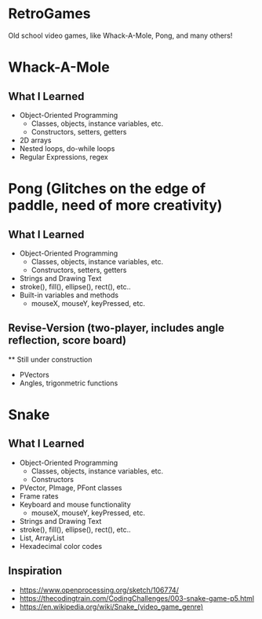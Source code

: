 # RetroGames
Old school video games, like Whack-A-Mole, Pong, and many others!
# Whack-A-Mole
## What I Learned 
* Object-Oriented Programming
  * Classes, objects, instance variables, etc.
  * Constructors, setters, getters
* 2D arrays
* Nested loops, do-while loops
* Regular Expressions, regex

# Pong (Glitches on the edge of paddle, need of more creativity)
## What I Learned 
* Object-Oriented Programming
  * Classes, objects, instance variables, etc.
  * Constructors, setters, getters
* Strings and Drawing Text
* stroke(), fill(),  ellipse(), rect(), etc..
* Built-in variables and methods
  * mouseX, mouseY, keyPressed, etc.
  
## Revise-Version (two-player, includes angle reflection, score board)
** Still under construction
* PVectors
* Angles, trigonmetric functions


# Snake
## What I Learned
* Object-Oriented Programming
  * Classes, objects, instance variables, etc.
  * Constructors
* PVector, PImage, PFont classes
* Frame rates
* Keyboard and mouse functionality
  * mouseX, mouseY, keyPressed, etc.
* Strings and Drawing Text
* stroke(), fill(),  ellipse(), rect(), etc..
* List, ArrayList
* Hexadecimal color codes

## Inspiration
* https://www.openprocessing.org/sketch/106774/
* https://thecodingtrain.com/CodingChallenges/003-snake-game-p5.html 
* https://en.wikipedia.org/wiki/Snake_(video_game_genre)
